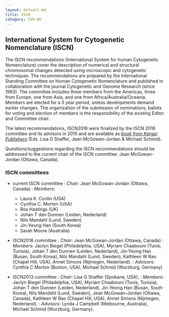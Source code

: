 ```yaml
---
layout: default-md
title: ISCN
category: SVD-WG
---
```


## International System for Cytogenetic Nomenclature  (ISCN)

The ISCN recommendations (International System for human Cytogenetic Nomenclature) cover the description of numerical and structural chromosomal changes detected using microscopic and cytogenetic techniques. The recommendations are prepared by the International Standing Committee on Human Cytogenetic Nomenclature and published in collaboration with the journal Cytogenetic and Genome Research (since 1963). The committee includes three members from the Americas, three from Europe, one from Asia, and one from Africa/Australia/Oceania. Members are elected for a 5 year period, unless developments demand earlier changes. The organization of the submission of nominations, ballots for voting and election of members is the responsibility of the existing Editor and Committee chair. 

The latest recommendations, ISCN2016 were finalized by the ISCN 2016 committee and its advisors in 2015 and are available as [_book from Karger Publishers_](http://www.karger.com/iscn2016) (Eds. Lisa G Shaffer, Jean McGowan-Jordan & Michael Schmid).

Questions/suggestions regarding the ISCN recommendations should be addressed to the current chair of the ISCN committee:  Jean McGowan-Jordan (Ottawa, Canada).

### ISCN committees

* current ISCN committee
  : _Chair:_  Jean McGowan-Jordan (Ottawa, Canada)
  : _Members:_
    * Laura K. Conlin (USA)
    * Cynthia C. Morton (USA)
    * Ros Hastings (UK)
    * Johan T den Dunnen (Leiden, Nederland)
    * Nils Mandahl (Lund, Sweden)
    * Jin-Yeong Han (South Korea)
    * Sarah Moore (Australia)
  
* ISCN2016 committee
  : _Chair:_  Jean McGowan-Jordan (Ottawa, Canada)
  : _Members:_  Jaclyn Biegel (Philadelphia, USA), Myriam Chaabouni (Tunis, Tunisia), Johan T den Dunnen (Leiden, Nederland), Jin-Yeong Han (Busan, South Korea), Nils Mandahl (Lund, Sweden), Kathleen W Rao (Chapel Hill, USA), Annet Simons (Nijmegen, Nederland).
  : _Advisors:_  Cynthia C Morton (Boston, USA), Michael Schmid (Wurzburg, Germany)
  
* ISCN2013 committee
  : _Chair:_  Lisa G Shaffer  (Spokane, USA),
  : _Members:_  Jaclyn Biegel (Philadelphia, USA), Myriam Chaabouni (Tunis, Tunisia), Johan T den Dunnen (Leiden, Nederland), Jin-Yeong Han (Busan, South Korea), Nils Mandahl (Lund, Sweden), Jean McGowan-Jordan (Ottawa, Canada), Kathleen W Rao (Chapel Hill, USA), Annet Simons (Nijmegen, Nederland).
  : _Advisors:_  Lynda J Campbell (Melbourne, Australia), Michael Schmid (Wurzburg, Germany).
